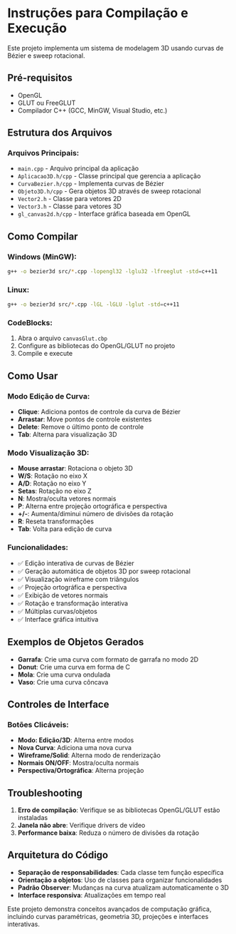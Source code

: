 # Instruções para Compilação e Execução

Este projeto implementa um sistema de modelagem 3D usando curvas de Bézier e sweep rotacional.

## Pré-requisitos

- OpenGL
- GLUT ou FreeGLUT
- Compilador C++ (GCC, MinGW, Visual Studio, etc.)

## Estrutura dos Arquivos

### Arquivos Principais:
- `main.cpp` - Arquivo principal da aplicação
- `Aplicacao3D.h/cpp` - Classe principal que gerencia a aplicação
- `CurvaBezier.h/cpp` - Implementa curvas de Bézier
- `Objeto3D.h/cpp` - Gera objetos 3D através de sweep rotacional
- `Vector2.h` - Classe para vetores 2D
- `Vector3.h` - Classe para vetores 3D
- `gl_canvas2d.h/cpp` - Interface gráfica baseada em OpenGL

## Como Compilar

### Windows (MinGW):
```bash
g++ -o bezier3d src/*.cpp -lopengl32 -lglu32 -lfreeglut -std=c++11
```

### Linux:
```bash
g++ -o bezier3d src/*.cpp -lGL -lGLU -lglut -std=c++11
```

### CodeBlocks:
1. Abra o arquivo `canvasGlut.cbp`
2. Configure as bibliotecas do OpenGL/GLUT no projeto
3. Compile e execute

## Como Usar

### Modo Edição de Curva:
- **Clique**: Adiciona pontos de controle da curva de Bézier
- **Arrastar**: Move pontos de controle existentes
- **Delete**: Remove o último ponto de controle
- **Tab**: Alterna para visualização 3D

### Modo Visualização 3D:
- **Mouse arrastar**: Rotaciona o objeto 3D
- **W/S**: Rotação no eixo X
- **A/D**: Rotação no eixo Y
- **Setas**: Rotação no eixo Z
- **N**: Mostra/oculta vetores normais
- **P**: Alterna entre projeção ortográfica e perspectiva
- **+/-**: Aumenta/diminui número de divisões da rotação
- **R**: Reseta transformações
- **Tab**: Volta para edição de curva

### Funcionalidades:
- ✅ Edição interativa de curvas de Bézier
- ✅ Geração automática de objetos 3D por sweep rotacional
- ✅ Visualização wireframe com triângulos
- ✅ Projeção ortográfica e perspectiva
- ✅ Exibição de vetores normais
- ✅ Rotação e transformação interativa
- ✅ Múltiplas curvas/objetos
- ✅ Interface gráfica intuitiva

## Exemplos de Objetos Gerados

- **Garrafa**: Crie uma curva com formato de garrafa no modo 2D
- **Donut**: Crie uma curva em forma de C
- **Mola**: Crie uma curva ondulada
- **Vaso**: Crie uma curva côncava

## Controles de Interface

### Botões Clicáveis:
- **Modo: Edição/3D**: Alterna entre modos
- **Nova Curva**: Adiciona uma nova curva
- **Wireframe/Solid**: Alterna modo de renderização
- **Normais ON/OFF**: Mostra/oculta normais
- **Perspectiva/Ortográfica**: Alterna projeção

## Troubleshooting

1. **Erro de compilação**: Verifique se as bibliotecas OpenGL/GLUT estão instaladas
2. **Janela não abre**: Verifique drivers de vídeo
3. **Performance baixa**: Reduza o número de divisões da rotação

## Arquitetura do Código

- **Separação de responsabilidades**: Cada classe tem função específica
- **Orientação a objetos**: Uso de classes para organizar funcionalidades
- **Padrão Observer**: Mudanças na curva atualizam automaticamente o 3D
- **Interface responsiva**: Atualizações em tempo real

Este projeto demonstra conceitos avançados de computação gráfica, incluindo curvas paramétricas, geometria 3D, projeções e interfaces interativas.
